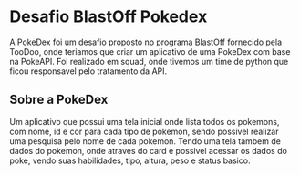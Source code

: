 # Desafio BlastOff Pokedex 

A PokeDex foi um desafio proposto no programa BlastOff fornecido pela TooDoo, onde teriamos que criar um aplicativo de uma PokeDex com base na PokeAPI. Foi realizado em squad, onde tivemos um time de python que ficou responsavel pelo tratamento da API.

## Sobre a PokeDex

Um aplicativo que possui uma tela inicial onde lista todos os pokemons, com nome, id e cor para cada tipo de pokemon, sendo possivel realizar uma pesquisa pelo nome de cada pokemon.
Tendo uma tela tambem de dados do pokemon, onde atraves do card e possivel acessar os dados do poke, vendo suas habilidades, tipo, altura, peso e status basico.
